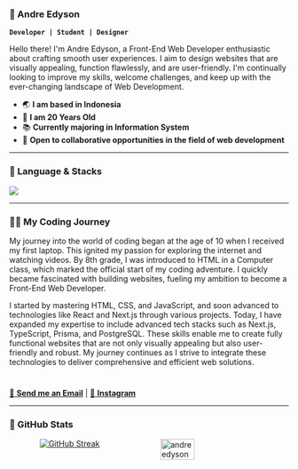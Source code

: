 ### 🤖 Andre Edyson

**`Developer | Student | Designer`**

Hello there! I'm Andre Edyson, a Front-End Web Developer enthusiastic about crafting smooth user experiences. I aim to design websites that are visually appealing, function flawlessly, and are user-friendly. I'm continually looking to improve my skills, welcome challenges, and keep up with the ever-changing landscape of Web Development.


- 🌏 **I am based in Indonesia**
- 🙋 **I am 20 Years Old**
- 📚 **Currently majoring in Information System**
- 🤝 **Open to collaborative opportunities in the field of web development**

---

### 🧰 Language & Stacks
<img src="https://skillicons.dev/icons?i=html,css,js,ts,react,nextjs,nodejs,tailwindcss,mysql,postgres,mongodb,prisma,git,github,vscode,postman,figma,supabase,vercel,vite&perline=10"/>

---
### 🧑‍💻 My Coding Journey
My journey into the world of coding began at the age of 10 when I received my first laptop. This ignited my passion for exploring the internet and watching videos. By 8th grade, I was introduced to HTML in a Computer class, which marked the official start of my coding adventure. I quickly became fascinated with building websites, fueling my ambition to become a Front-End Web Developer.

I started by mastering HTML, CSS, and JavaScript, and soon advanced to technologies like React and Next.js through various projects. Today, I have expanded my expertise to include advanced tech stacks such as Next.js, TypeScript, Prisma, and PostgreSQL. These skills enable me to create fully functional websites that are not only visually appealing but also user-friendly and robust. My journey continues as I strive to integrate these technologies to deliver comprehensive and efficient web solutions.

#

<a href="mailto:andreedyson31@gmail.com">📧 **Send me an Email**</a>
|
<a href="https://instagram.com/andreedyson">📸 **Instagram**</a>

---
### 🏢 GitHub Stats
<div style="display: flex; justify-content: space-around;">
  <a href="https://git.io/streak-stats"><img src="https://nirzak-streak-stats.vercel.app/?user=andreedyson" alt="GitHub Streak" /></a>
  <img src="https://github-readme-stats.vercel.app/api/top-langs?username=andreedyson&show_icons=true&locale=en&layout=compact" alt="andreedyson" width="35%" />
</div>



